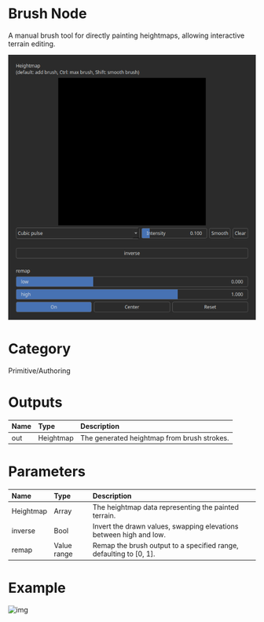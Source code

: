 
Brush Node
==========


A manual brush tool for directly painting heightmaps, allowing interactive terrain editing.



![img](../../images/nodes/Brush_settings.png)


# Category


Primitive/Authoring
# Outputs

|Name|Type|Description|
| :--- | :--- | :--- |
|out|Heightmap|The generated heightmap from brush strokes.|

# Parameters

|Name|Type|Description|
| :--- | :--- | :--- |
|Heightmap|Array|The heightmap data representing the painted terrain.|
|inverse|Bool|Invert the drawn values, swapping elevations between high and low.|
|remap|Value range|Remap the brush output to a specified range, defaulting to [0, 1].|

# Example


![img](../../images/nodes/Brush.png)


